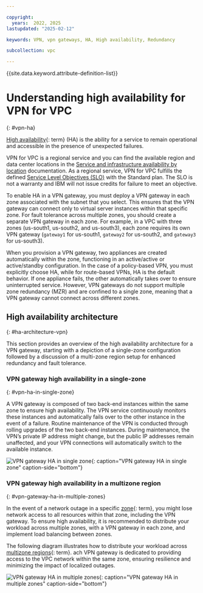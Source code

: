 ```yaml
---

copyright:
  years:  2022, 2025
lastupdated: "2025-02-12"

keywords: VPN, vpn gateways, HA, High availability, Redundancy

subcollection: vpc

---
```


{{site.data.keyword.attribute-definition-list}}

# Understanding high availability for VPN for VPC
{: #vpn-ha}

[High availability](#x2284708){: term} (HA) is the ability for a service to remain operational and accessible in the presence of unexpected failures. 

VPN for VPC is a regional service and you can find the available region and data center locations in the [Service and infrastructure availability by location](/docs/overview?topic=overview-services_region) documentation. As a regional service, VPN for VPC fulfills the defined [Service Level Objectives (SLO)](/docs/resiliency?topic=resiliency-slo) with the Standard plan. The SLO is not a warranty and IBM will not issue credits for failure to meet an objective.

To enable HA in a VPN gateway, you must deploy a VPN gateway in each zone associated with the subnet that you select. This ensures that the VPN gateway can connect only to virtual server instances within that specific zone. For fault tolerance across multiple zones, you should create a separate VPN gateway in each zone. For example, in a VPC with three zones (us-south1, us-south2, and us-south3), each zone requires its own VPN gateway (`gateway1` for us-south1, `gateway2` for us-south2, and `gateway3` for us-south3).

When you provision a VPN gateway, two appliances are created automatically within the zone, functioning in an active/active or active/standby configuration. In the case of a policy-based VPN, you must explicitly choose HA, while for route-based VPNs, HA is the default behavior. If one appliance fails, the other automatically takes over to ensure uninterrupted service. However, VPN gateways do not support multiple zone redundancy (MZR) and are confined to a single zone, meaning that a VPN gateway cannot connect across different zones.

## High availability architecture
{: #ha-architecture-vpn}

This section provides an overview of the high availability architecture for a VPN gateway, starting with a depiction of a single-zone configuration followed by a discussion of a multi-zone region setup for enhanced redundancy and fault tolerance.

### VPN gateway high availability in a single-zone
{: #vpn-ha-in-single-zone}

A VPN gateway is composed of two back-end instances within the same zone to ensure high availability. The VPN service continuously monitors these instances and automatically fails over to the other instance in the event of a failure. Routine maintenance of the VPN is conducted through rolling upgrades of the two back-end instances. During maintenance, the VPN’s private IP address might change, but the public IP addresses remain unaffected, and your VPN connections will automatically switch to the available instance.

![VPN gateway HA in single zone](images/vpn-gateway-ha.png "VPN gateway HA in single zone"){: caption="VPN gateway HA in single zone" caption-side="bottom"}

### VPN gateway high availability in a multizone region
{: #vpn-gateway-ha-in-multiple-zones}

In the event of a network outage in a specific [zone](#x2070723){: term}, you might lose network access to all resources within that zone, including the VPN gateway. To ensure high availability, it is recommended to distribute your workload across multiple zones, with a VPN gateway in each zone, and implement load balancing between zones.

The following diagram illustrates how to distribute your workload across [multizone regions](#x9774820){: term}. ach VPN gateway is dedicated to providing access to the VPC network within the same zone, ensuring resilience and minimizing the impact of localized outages.

![VPN gateway HA in multiple zones](images/vpn-gateway-ha-in-multiple-zones.png "VPN gateway HA in multiple zones"){: caption="VPN gateway HA in multiple zones" caption-side="bottom"}
 
